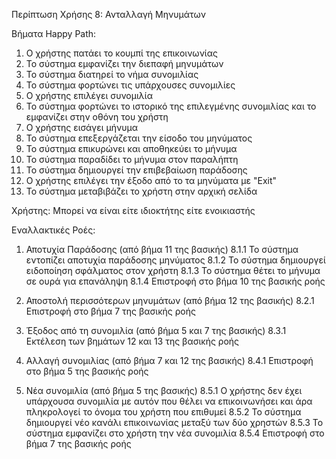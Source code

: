 Περίπτωση Χρήσης 8: Ανταλλαγή Μηνυμάτων 

Βήματα Happy Path:
1.  Ο χρήστης πατάει το κουμπί της επικοινωνίας
2.  Το σύστημα εμφανίζει την διεπαφή μηνυμάτων
3.  Το σύστημα διατηρεί το νήμα συνομιλίας
4.  Το σύστημα φορτώνει τις υπάρχουσες συνομιλίες
5.  Ο χρήστης επιλέγει συνομιλία
6.  Το σύστημα φορτώνει το ιστορικό της επιλεγμένης συνομιλίας και το εμφανίζει στην οθόνη του χρήστη
7.  Ο χρήστης εισάγει μήνυμα
8.  Το σύστημα επεξεργάζεται την είσοδο του μηνύματος
9.  Το σύστημα επικυρώνει και αποθηκεύει το μήνυμα
10. Το σύστημα παραδίδει το μήνυμα στον παραλήπτη
11. Το σύστημα δημιουργεί την επιβεβαίωση παράδοσης
12. Ο χρήστης επιλέγει την έξοδο από το τα μηνύματα με "Exit"
13. Το σύστημα μεταβιβάζει το χρήστη στην αρχική σελίδα

Χρήστης: Μπορεί να είναι είτε ιδιοκτήτης είτε ενοικιαστής

Εναλλακτικές Ροές:
1. Αποτυχία Παράδοσης (από βήμα 11 της βασικής)
8.1.1 Το σύστημα εντοπίζει αποτυχία παράδοσης μηνύματος
8.1.2 Το σύστημα δημιουργεί ειδοποίηση σφάλματος στον χρήστη
8.1.3 Το σύστημα θέτει το μήνυμα σε ουρά για επανάληψη
8.1.4 Επιστροφή στο βήμα 10 της βασικής ροής 

2. Αποστολή περισσότερων μηνυμάτων (από βήμα 12 της βασικής)
8.2.1 Επιστροφή στο βήμα 7 της βασικής ροής

3. Έξοδος από τη συνομιλία (από βήμα 5 και 7 της βασικής)
8.3.1 Εκτέλεση των βημάτων 12 και 13 της βασικής ροής

4. Αλλαγή συνομιλίας (από βήμα 7 και 12 της βασικής)
8.4.1 Επιστροφή στο βήμα 5 της βασικής ροής 

5. Νέα συνομιλία (από βήμα 5 της βασικής)
8.5.1 Ο χρήστης δεν έχει υπάρχουσα συνομιλία με αυτόν που θέλει να επικοινωνήσει και άρα πληκρολογεί το όνομα του χρήστη που επιθυμεί
8.5.2 Το σύστημα δημιουργεί νέο κανάλι επικοινωνίας μεταξύ των δύο χρηστών
8.5.3 Το σύστημα εμφανίζει στο χρήστη την νέα συνομιλία
8.5.4 Επιστροφή στο βήμα 7 της βασικής ροής 


<!-- ## Μηχανή Αυτοματοποιημένων Μηνυμάτων
### Βασική Επεξεργασία
1. Το σύστημα ενεργοποιεί αυτοματοποιημένα μηνύματα για συμβάντα:
   - Αλλαγές κατάστασης κράτησης
   - Επεξεργασία πληρωμών
   - Υπενθυμίσεις προγράμματος
   - Αιτήματα αξιολόγησης
2. Το σύστημα παραδίδει ειδοποιήσεις
3. Το σύστημα ενεργοποιεί αμφίδρομη επικοινωνία

## Στοιχεία Συστήματος
### Υποδομή Μηνυμάτων
1. Υπηρεσία επεξεργασίας κειμένου
2. Υπηρεσία διαχείρισης πολυμέσων
   - Επεξεργασία φωτογραφιών
   - Διαχείριση δεδομένων τοποθεσίας
3. Παρακολούθηση κατάστασης μηνυμάτων
   - Επιβεβαίωση παράδοσης
   - Κατάσταση ανάγνωσης
   - Κατάσταση πληκτρολόγησης
4. Διαχείριση χρονοσφραγίδων
5. Υπηρεσία ειδοποιήσεων push
6. Επίπεδο διατήρησης μηνυμάτων
7. Υπηρεσίες ασφάλειας χρηστών
   - Λειτουργία αποκλεισμού
   - Μηχανισμός αναφοράς -->

